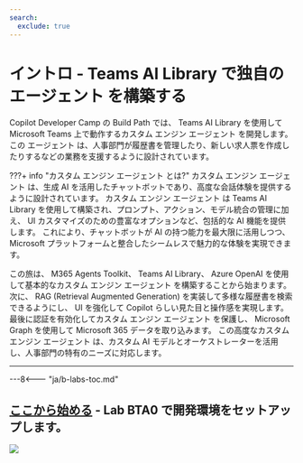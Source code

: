 ```yaml
---
search:
  exclude: true
---
```

# イントロ - Teams AI Library で独自の エージェント を構築する

Copilot Developer Camp の Build Path では、 Teams AI Library を使用して Microsoft Teams 上で動作するカスタム エンジン エージェント を開発します。 この エージェント は、人事部門が履歴書を管理したり、新しい求人票を作成したりするなどの業務を支援するように設計されています。

???+ info "カスタム エンジン エージェント とは?"
    カスタム エンジン エージェント は、生成 AI を活用したチャットボットであり、高度な会話体験を提供するように設計されています。 カスタム エンジン エージェント は Teams AI Library を使用して構築され、プロンプト、アクション、モデル統合の管理に加え、 UI カスタマイズのための豊富なオプションなど、包括的な AI 機能を提供します。 これにより、チャットボットが AI の持つ能力を最大限に活用しつつ、 Microsoft プラットフォームと整合したシームレスで魅力的な体験を実現できます。

この旅は、 M365 Agents Toolkit、 Teams AI Library、 Azure OpenAI を使用して基本的なカスタム エンジン エージェント を構築することから始まります。 次に、 RAG (Retrieval Augmented Generation) を実装して多様な履歴書を検索できるようにし、 UI を強化して Copilot らしい見た目と操作感を実現します。 最後に認証を有効化してカスタム エンジン エージェント を保護し、 Microsoft Graph を使用して Microsoft 365 データを取り込みます。 この高度なカスタム エンジン エージェント は、カスタム AI モデルとオーケストレーターを活用し、人事部門の特有のニーズに対応します。

<hr />

---8<--- "ja/b-labs-toc.md"
  
## <a href="./00-prerequisites">ここから始める</a> - Lab BTA0 で開発環境をセットアップします。

<img src="https://m365-visitor-stats.azurewebsites.net/copilot-camp/custom-engine/teams-ai/index--ja" />